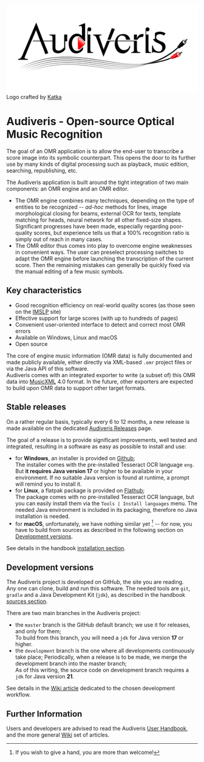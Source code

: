 ![](https://github.com/Audiveris/docs/blob/master/images/SplashLogo.png)
Logo crafted by [Katka](https://www.facebook.com/katkastreetart/)

# Audiveris - Open-source Optical Music Recognition

The goal of an OMR application is to allow the end-user to transcribe a score image into
its symbolic counterpart.
This opens the door to its further use by many kinds of digital processing such as
playback, music edition, searching, republishing, etc.

The Audiveris application is built around the tight integration of two main components:
an OMR engine and an OMR editor.
- The OMR engine combines many techniques, depending on the type of entities to be recognized
-- *ad-hoc* methods for lines, image morphological closing for beams, external OCR for texts,
template matching for heads, neural network for all other fixed-size shapes.   
Significant progresses have been made, especially regarding poor-quality scores,
but experience tells us that a 100% recognition ratio is simply out of reach in many cases.
- The OMR editor thus comes into play to overcome engine weaknesses in convenient ways.
The user can preselect processing switches to adapt the OMR engine before launching the
transcription of the current score.
Then the remaining mistakes can generally be quickly fixed
via the manual editing of a few music symbols.

## Key characteristics

* Good recognition efficiency on real-world quality scores (as those seen on the [IMSLP][imslp] site)
* Effective support for large scores (with up to hundreds of pages)
* Convenient user-oriented interface to detect and correct most OMR errors
* Available on Windows, Linux and macOS
* Open source

The core of engine music information (OMR data) is fully documented and made publicly available,
either directly via XML-based `.omr` project files or via the Java API of this software.   
Audiveris comes with an integrated exporter to write (a subset of) this OMR data into
[MusicXML][musicxml] 4.0 format.
In the future, other exporters are expected to build upon OMR data to support other target formats.

## Stable releases

On a rather regular basis, typically every 6 to 12 months, a new release is made available
on the dedicated [Audiveris Releases][releases] page.

The goal of a release is to provide significant improvements, well tested and integrated,
resulting in a software as easy as possible to install and use:
- for **Windows**, an installer is provided on [Github][releases];  
The installer comes with the pre-installed Tesseract OCR language ``eng``.  
But **it requires Java version 17** or higher to be available in your environment.
If no suitable Java version is found at runtime, a prompt will remind you to install it.
- for **Linux**, a flatpak package is provided on
[Flathub](https://flathub.org/apps/org.audiveris.audiveris);  
The package comes with no pre-installed Tesseract OCR language,
but you can easily install them via the `Tools | Install languages` menu.
The needed Java environment is included in its packaging, therefore no Java installation is needed. 
- for **macOS**, unfortunately, we have nothing similar yet [^macos]
-- for now, you have to build from sources as described in the following section on
[Development versions](#development-versions).

See details in the handbook [installation section][installation].

## Development versions

The Audiveris project is developed on GitHub, the site you are reading.  
Any one can clone, build and run this software. 
The needed tools are ``git``, ``gradle`` and a Java Development Kit (``jdk``),
as described in the handbook [sources section][sources].

There are two main branches in the Audiveris project:
- the ``master`` branch is the GitHub default branch;
we use it for releases, and only for them;  
To build from this branch, you will need a ``jdk`` for Java version **17** or higher.
- the ``development`` branch is the one where all developments continuously take place;
Periodically, when a release is to be made, we merge the development branch into the master branch;  
As of this writing, the source code on development branch requires a ``jdk`` for Java version **21**.

See details in the [Wiki article][workflow] dedicated to the chosen development workflow.

## Further Information

Users and developers are advised to read the Audiveris [User Handbook][handbook],
and the more general [Wiki][audiveris-wiki] set of articles.

[^macos]: If you wish to give a hand, you are more than welcome!

[audiveris-wiki]: https://github.com/Audiveris/audiveris/wiki
[handbook]:       https://audiveris.github.io/audiveris/
[imslp]:          https://imslp.org/
[installation]:   https://audiveris.github.io/audiveris/_pages/tutorials/install/binaries/
[musicxml]:       http://www.musicxml.com/
[releases]:       https://github.com/Audiveris/audiveris/releases
[sources]:        https://audiveris.github.io/audiveris/_pages/tutorials/install/sources/
[workflow]:       https://github.com/Audiveris/audiveris/wiki/Git-Workflow
